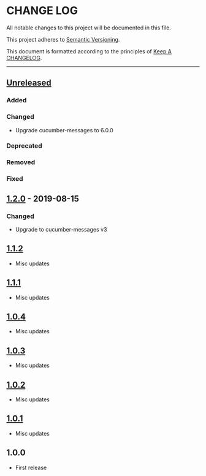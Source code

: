 # CHANGE LOG

All notable changes to this project will be documented in this file.

This project adheres to [Semantic Versioning](http://semver.org).

This document is formatted according to the principles of [Keep A CHANGELOG](http://keepachangelog.com).

----
## [Unreleased]

### Added

### Changed

* Upgrade cucumber-messages to 6.0.0

### Deprecated

### Removed

### Fixed

## [1.2.0] - 2019-08-15

### Changed

* Upgrade to cucumber-messages v3

## [1.1.2]

* Misc updates

## [1.1.1]

* Misc updates

## [1.0.4]

* Misc updates

## [1.0.3]

* Misc updates

## [1.0.2]

* Misc updates

## [1.0.1]

* Misc updates

## 1.0.0

* First release

<!-- Releases -->
[Unreleased]: https://github.com/cucumber/cucumber/compare/gherkin/v1.2.0...master
[1.2.0]:     https://github.com/cucumber/cucumber/compare/dots-formatter/v1.1.2...dots-formatter/v1.2.0
[1.1.2]:     https://github.com/cucumber/cucumber/compare/dots-formatter/v1.1.1...dots-formatter/v1.1.2
[1.1.1]:     https://github.com/cucumber/cucumber/compare/dots-formatter/v1.0.4...dots-formatter/v1.1.1
[1.0.4]:     https://github.com/cucumber/cucumber/compare/dots-formatter/v1.0.3...dots-formatter/v1.0.4
[1.0.3]:     https://github.com/cucumber/cucumber/compare/dots-formatter/v1.0.2...dots-formatter/v1.0.3
[1.0.2]:     https://github.com/cucumber/cucumber/compare/dots-formatter/v1.0.1...dots-formatter/v1.0.2
[1.0.1]:     https://github.com/cucumber/cucumber/compare/dots-formatter/v1.0.0...dots-formatter/v1.0.1

<!-- Contributors -->
[aslakhellesoy]:    https://github.com/aslakhellesoy

